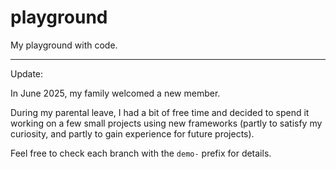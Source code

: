# playground
My playground with code.

---

Update:

In June 2025, my family welcomed a new member.

During my parental leave, I had a bit of free time and decided to spend it working on a few small projects using new frameworks (partly to satisfy my curiosity, and partly to gain experience for future projects).

Feel free to check each branch with the `demo-` prefix for details.

